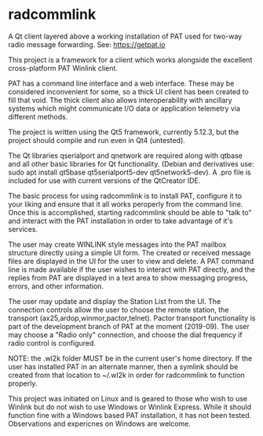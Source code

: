 # radcommlink
A Qt client layered above a working installation of PAT used for two-way radio message forwarding.  See: https://getpat.io

This project is a framework for a client which works alongside the excellent cross-platform PAT Winlink client.

PAT has a command line interface and a web interface.  These may be considered inconvenient for some, so a thick UI client has been created to fill that void.  The thick client also allows interoperability with ancillary systems which might communicate I/O data or application telemetry via different methods.

The project is written using the Qt5 framework, currently 5.12.3, but the project should compile and run even in Qt4 (untested).

The Qt libraries qserialport and qnetwork are required along with qtbase and all other basic libraries for Qt functionality. (Debian and derivatives use: sudo apt install qt5base qt5serialport5-dev qt5network5-dev).  A .pro file is included for use with current versions of the QtCreator IDE.

The basic process for using radcommlink is to install PAT, configure it to your liking and ensure that it all works peroperly from the command line.  Once this is accomplished, starting radcommlink should be able to "talk to" and interact with the PAT installation in order to take advantage of it's services.

The user may create WINLINK style messages into the PAT mailbox structure directly using a simple UI form.  The created or received message files are displayed in the UI for the user to view and delete.  A PAT command line is made available if the user wishes to interact with PAT directly, and the replies from PAT are displayed in a text area to show messaging progress, errors, and other information.  

The user may update and display the Station List from the UI.  The connection controls allow the user to choose the remote station, the transport (ax25,ardop,winmor,pactor,telnet).  Pactor transport functionality is part of the development branch of PAT at the moment (2019-09). The user may choose a "Radio only" connection, and choose the dial frequency if radio control is configured.

NOTE: the .wl2k folder MUST be in the current user's home directory.  If the user has installed PAT in an alternate manner, then a symlink should be created from that location to ~/.wl2k in order for radcommlink to function properly.

This project was initiated on Linux and is geared to those who wish to use Winlink but do not wish to use Windows or Winlink Express.  While it should function fine with a Windows based PAT installation, it has not been tested.  Observations and expericnes on Windows are welcome.

